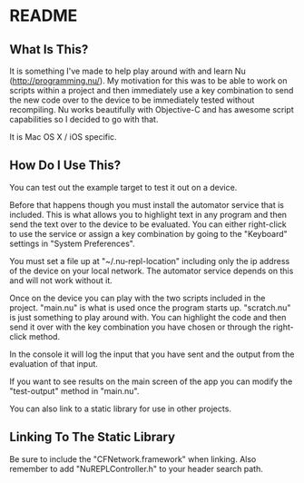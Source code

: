 README
======

What Is This?
-------------

It is something I've made to help play around with and learn Nu (http://programming.nu/). My motivation for this was to be able to work on scripts within a project and then immediately use a key combination to send the new code over to the device to be immediately tested without recompiling. Nu works beautifully with Objective-C and has awesome script capabilities so I decided to go with that.

It is Mac OS X / iOS specific. 

How Do I Use This?
------------------

You can test out the example target to test it out on a device.

Before that happens though you must install the automator service that is included. This is what allows you to highlight text in any program and then send the text over to the device to be evaluated. You can either right-click to use the service or assign a key combination by going to the "Keyboard" settings in "System Preferences".

You must set a file up at "~/.nu-repl-location" including only the ip address of the device on your local network. The automator service depends on this and will not work without it.

Once on the device you can play with the two scripts included in the project. "main.nu" is what is used once the program starts up. "scratch.nu" is just something to play around with. You can highlight the code and then send it over with the key combination you have chosen or through the right-click method.

In the console it will log the input that you have sent and the output from the evaluation of that input.

If you want to see results on the main screen of the app you can modify the "test-output" method in "main.nu".

You can also link to a static library for use in other projects.

Linking To The Static Library
-----------------------------

Be sure to include the "CFNetwork.framework" when linking. Also remember to add "NuREPLController.h" to your header search path.